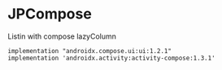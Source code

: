 # JPCompose
Listin with compose lazyColumn


    implementation "androidx.compose.ui:ui:1.2.1"
    implementation 'androidx.activity:activity-compose:1.3.1'
